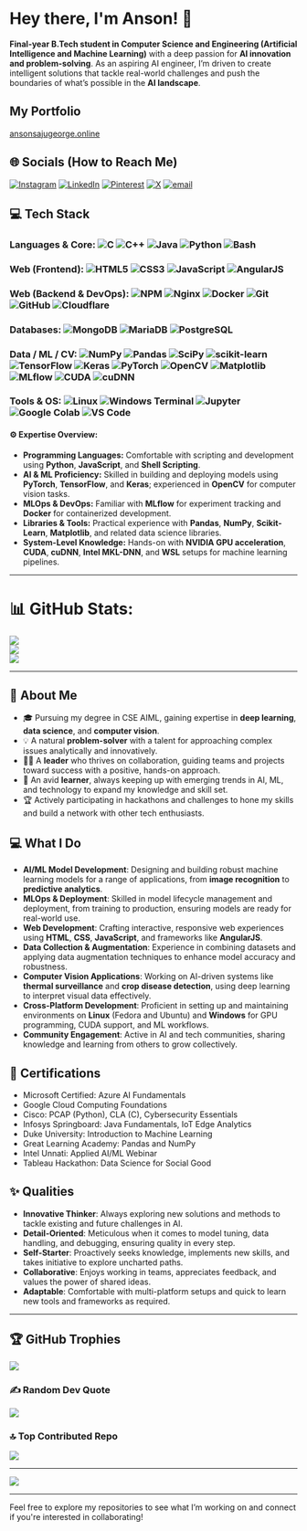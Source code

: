 # Hey there, I'm Anson! 👋

**Final-year B.Tech student in Computer Science and Engineering (Artificial Intelligence and Machine Learning)** with a deep passion for **AI innovation and problem-solving**. As an aspiring AI engineer, I’m driven to create intelligent solutions that tackle real-world challenges and push the boundaries of what’s possible in the **AI landscape**.

## My Portfolio
[ansonsajugeorge.online](https://ansonsajugeorge.online)

## 🌐 Socials (How to Reach Me)
[![Instagram](https://img.shields.io/badge/Instagram-%23E4405F.svg?logo=Instagram&logoColor=white)](https://instagram.com/_.anzon._) [![LinkedIn](https://img.shields.io/badge/LinkedIn-%230077B5.svg?logo=linkedin&logoColor=white)](https://linkedin.com/in/anson-saju-george) [![Pinterest](https://img.shields.io/badge/Pinterest-%23E60023.svg?logo=Pinterest&logoColor=white)](https://pinterest.com/he_is_so_handsome) [![X](https://img.shields.io/badge/X-black.svg?logo=X&logoColor=white)](https://x.com/Beer_N_Roses) [![email](https://img.shields.io/badge/Email-D14836?logo=gmail&logoColor=white)](mailto:ansonsaju@karunya.edu.in) 

## 💻 Tech Stack

### Languages & Core: ![C](https://img.shields.io/badge/C-00599C?style=for-the-badge&logo=c&logoColor=white) ![C++](https://img.shields.io/badge/C++-00599C?style=for-the-badge&logo=cplusplus&logoColor=white) ![Java](https://img.shields.io/badge/Java-ED8B00?style=for-the-badge&logo=openjdk&logoColor=white) ![Python](https://img.shields.io/badge/Python-3776AB?style=for-the-badge&logo=python&logoColor=white) ![Bash](https://img.shields.io/badge/Bash-4EAA25?style=for-the-badge&logo=gnubash&logoColor=white)

### Web (Frontend): ![HTML5](https://img.shields.io/badge/HTML5-E34F26?style=for-the-badge&logo=html5&logoColor=white) ![CSS3](https://img.shields.io/badge/CSS3-1572B6?style=for-the-badge&logo=css3&logoColor=white) ![JavaScript](https://img.shields.io/badge/JavaScript-323330?style=for-the-badge&logo=javascript&logoColor=F7DF1E) ![AngularJS](https://img.shields.io/badge/AngularJS-E23237?style=for-the-badge&logo=angularjs&logoColor=white)

### Web (Backend & DevOps): ![NPM](https://img.shields.io/badge/NPM-CB3837?style=for-the-badge&logo=npm&logoColor=white) ![Nginx](https://img.shields.io/badge/Nginx-009639?style=for-the-badge&logo=nginx&logoColor=white) ![Docker](https://img.shields.io/badge/Docker-2496ED?style=for-the-badge&logo=docker&logoColor=white) ![Git](https://img.shields.io/badge/Git-F05033?style=for-the-badge&logo=git&logoColor=white) ![GitHub](https://img.shields.io/badge/GitHub-121011?style=for-the-badge&logo=github&logoColor=white) ![Cloudflare](https://img.shields.io/badge/Cloudflare-F38020?style=for-the-badge&logo=cloudflare&logoColor=white)

### Databases: ![MongoDB](https://img.shields.io/badge/MongoDB-4EA94B?style=for-the-badge&logo=mongodb&logoColor=white) ![MariaDB](https://img.shields.io/badge/MariaDB-003545?style=for-the-badge&logo=mariadb&logoColor=white) ![PostgreSQL](https://img.shields.io/badge/PostgreSQL-4169E1?style=for-the-badge&logo=postgresql&logoColor=white)

### Data / ML / CV: ![NumPy](https://img.shields.io/badge/NumPy-013243?style=for-the-badge&logo=numpy&logoColor=white) ![Pandas](https://img.shields.io/badge/Pandas-150458?style=for-the-badge&logo=pandas&logoColor=white) ![SciPy](https://img.shields.io/badge/SciPy-0C55A5?style=for-the-badge&logo=scipy&logoColor=white) ![scikit-learn](https://img.shields.io/badge/scikit--learn-F7931E?style=for-the-badge&logo=scikitlearn&logoColor=white) ![TensorFlow](https://img.shields.io/badge/TensorFlow-FF6F00?style=for-the-badge&logo=TensorFlow&logoColor=white) ![Keras](https://img.shields.io/badge/Keras-D00000?style=for-the-badge&logo=keras&logoColor=white) ![PyTorch](https://img.shields.io/badge/PyTorch-EE4C2C?style=for-the-badge&logo=PyTorch&logoColor=white) ![OpenCV](https://img.shields.io/badge/OpenCV-5C3EE8?style=for-the-badge&logo=opencv&logoColor=white) ![Matplotlib](https://img.shields.io/badge/Matplotlib-ffffff?style=for-the-badge&logo=Matplotlib&logoColor=000) ![MLflow](https://img.shields.io/badge/MLflow-0194E2?style=for-the-badge&logo=mlflow&logoColor=white) ![CUDA](https://img.shields.io/badge/CUDA-000000?style=for-the-badge&logo=nvidia&logoColor=76B900) ![cuDNN](https://img.shields.io/badge/cuDNN-76B900?style=for-the-badge&logo=nvidia&logoColor=white)


### Tools & OS: ![Linux](https://img.shields.io/badge/Linux-000000?style=for-the-badge&logo=linux&logoColor=white) ![Windows Terminal](https://img.shields.io/badge/Windows%20Terminal-4D4D4D?style=for-the-badge&logo=windows-terminal&logoColor=white) ![Jupyter](https://img.shields.io/badge/Jupyter-F37626?style=for-the-badge&logo=jupyter&logoColor=white) ![Google Colab](https://img.shields.io/badge/Colab-F9AB00?style=for-the-badge&logo=googlecolab&logoColor=white) ![VS Code](https://img.shields.io/badge/VS%20Code-007ACC?style=for-the-badge&logo=visualstudiocode&logoColor=white)


#### ⚙️ Expertise Overview:
* **Programming Languages:** Comfortable with scripting and development using **Python**, **JavaScript**, and **Shell Scripting**.
* **AI & ML Proficiency:** Skilled in building and deploying models using **PyTorch**, **TensorFlow**, and **Keras**; experienced in **OpenCV** for computer vision tasks.
* **MLOps & DevOps:** Familiar with **MLflow** for experiment tracking and **Docker** for containerized development.
* **Libraries & Tools:** Practical experience with **Pandas**, **NumPy**, **Scikit-Learn**, **Matplotlib**, and related data science libraries.
* **System-Level Knowledge:** Hands-on with **NVIDIA GPU acceleration**, **CUDA**, **cuDNN**, **Intel MKL-DNN**, and **WSL** setups for machine learning pipelines.
---

# 📊 GitHub Stats:
![](https://github-readme-stats.vercel.app/api?username=Anson-Saju-George&theme=dark&hide_border=false&include_all_commits=true&count_private=true)<br/>
![](https://nirzak-streak-stats.vercel.app/?user=Anson-Saju-George&theme=dark&hide_border=false)<br/>
![](https://github-readme-stats.vercel.app/api/top-langs/?username=Anson-Saju-George&theme=dark&hide_border=false&include_all_commits=true&count_private=true&layout=compact)

---
<!-- Proudly created with GPRM ( https://gprm.itsvg.in ) -->

## 🚀 About Me
- 🎓 Pursuing my degree in CSE AIML, gaining expertise in **deep learning**, **data science**, and **computer vision**.
- 💡 A natural **problem-solver** with a talent for approaching complex issues analytically and innovatively.
- 👨‍🏫 A **leader** who thrives on collaboration, guiding teams and projects toward success with a positive, hands-on approach.
- 🌱 An avid **learner**, always keeping up with emerging trends in AI, ML, and technology to expand my knowledge and skill set.
- 🏆 Actively participating in hackathons and challenges to hone my skills and build a network with other tech enthusiasts.

## 💻 What I Do
- **AI/ML Model Development**: Designing and building robust machine learning models for a range of applications, from **image recognition** to **predictive analytics**.
- **MLOps & Deployment**: Skilled in model lifecycle management and deployment, from training to production, ensuring models are ready for real-world use.
- **Web Development**: Crafting interactive, responsive web experiences using **HTML**, **CSS**, **JavaScript**, and frameworks like **AngularJS**.
- **Data Collection & Augmentation**: Experience in combining datasets and applying data augmentation techniques to enhance model accuracy and robustness.
- **Computer Vision Applications**: Working on AI-driven systems like **thermal surveillance** and **crop disease detection**, using deep learning to interpret visual data effectively.
- **Cross-Platform Development**: Proficient in setting up and maintaining environments on **Linux** (Fedora and Ubuntu) and **Windows** for GPU programming, CUDA support, and ML workflows.
- **Community Engagement**: Active in AI and tech communities, sharing knowledge and learning from others to grow collectively.

## 📜 Certifications
- Microsoft Certified: Azure AI Fundamentals
- Google Cloud Computing Foundations
- Cisco: PCAP (Python), CLA (C), Cybersecurity Essentials
- Infosys Springboard: Java Fundamentals, IoT Edge Analytics
- Duke University: Introduction to Machine Learning
- Great Learning Academy: Pandas and NumPy
- Intel Unnati: Applied AI/ML Webinar
- Tableau Hackathon: Data Science for Social Good

## ✨ Qualities
- **Innovative Thinker**: Always exploring new solutions and methods to tackle existing and future challenges in AI.
- **Detail-Oriented**: Meticulous when it comes to model tuning, data handling, and debugging, ensuring quality in every step.
- **Self-Starter**: Proactively seeks knowledge, implements new skills, and takes initiative to explore uncharted paths.
- **Collaborative**: Enjoys working in teams, appreciates feedback, and values the power of shared ideas.
- **Adaptable**: Comfortable with multi-platform setups and quick to learn new tools and frameworks as required.

---
## 🏆 GitHub Trophies
![](https://github-profile-trophy.vercel.app/?username=Anson-Saju-George&theme=tokyonight&no-frame=false&no-bg=true&margin-w=4)

### ✍️ Random Dev Quote
![](https://quotes-github-readme.vercel.app/api?type=horizontal&theme=merko)

### 🔝 Top Contributed Repo
![](https://github-contributor-stats.vercel.app/api?username=Anson-Saju-George&limit=5&theme=dark&combine_all_yearly_contributions=true)

---
[![](https://visitcount.itsvg.in/api?id=Anson-Saju-George&icon=0&color=0)](https://visitcount.itsvg.in)

---

Feel free to explore my repositories to see what I’m working on and connect if you're interested in collaborating!

